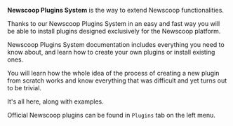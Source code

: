 **Newscoop Plugins System** is the way to extend Newscoop functionalities.


Thanks to our Newscoop Plugins System in an easy and fast way you will be able to install plugins designed exclusively for the Newscoop platform.

Newscoop Plugins System documentation includes everything you need to know about, and learn how to create your own plugins or install existing ones.

You will learn how the whole idea of ​​the process of creating a new plugin from scratch works and know everything that was difficult and yet turns out to be trivial.

It's all here, along with examples.

Official Newscoop plugins can be found in `Plugins` tab on the left menu.
